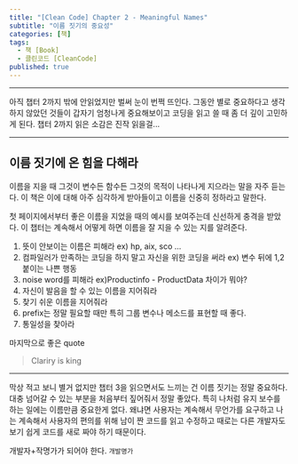 ```yaml
---
title: "[Clean Code] Chapter 2 - Meaningful Names"
subtitle: "이름 짓기의 중요성"
categories: [책]
tags:
  - 책 [Book]
  - 클린코드 [CleanCode]
published: true
---
```


***
아직 챕터 2까지 밖에 안읽었지만 벌써 눈이 번쩍 뜨인다. 그동안 별로 중요하다고 생각하지 않았던 것들이 갑자기 엄청나게 중요해보이고 코딩을 읽고 쓸 때 좀 더 깊이 고민하게 된다. 챕터 2까지 읽은 소감은 진작 읽을걸...

***

## 이름 짓기에 온 힘을 다해라

이름을 지을 때 그것이 변수든 함수든 그것의 목적이 나타나게 지으라는 말을 자주 듣는다. 이 책은 이에 대해 아주 심각하게 받아들이고 이름을 신중히 정하라고 말한다. 

첫 페이지에서부터 좋은 이름을 지었을 때의 예시를 보여주는데 신선하게 충격을 받았다. 이 챕터는 계속해서 어떻게 하면 이름을 잘 지을 수 있는 지를 알려준다.

1. 뜻이 안보이는 이름은 피해라  ex) hp, aix, sco ... 
2. 컴파일러가 만족하는 코딩을 하지 말고 자신을 위한 코딩을 써라 ex) 변수 뒤에 1,2 붙이는 나쁜 행동 
3. noise word를 피해라 ex)Productinfo - ProductData 차이가 뭐야?
4. 자신이 발음을 할 수 있는 이름을 지어줘라 
5. 찾기 쉬운 이름을 지어줘라
6. prefix는 정말 필요할 때만 특히 그룹 변수나 메소드를 표현할 때 좋다. 
7. 통일성을 찾아라 

마지막으로 좋은 quote 

>Clariry is king

***
막상 적고 보니 별거 없지만 챕터 3을 읽으면서도 느끼는 건 이름 짓기는 정말 중요하다. 대충 넘어갈 수 있는 부분을 처음부터 짚어줘서 정말 좋았다. 특히 나처럼 유지 보수를 하는 일에는 이름만큼 중요한게 없다. 왜냐면 사용자는 계속해서 무언가를 요구하고 나는 계속해서 사용자의 편의를 위해 남이 짠 코드를 읽고 수정하고 때로는 다른 개발자도 보기 쉽게 코드를 새로 짜야 하기 때문이다. 

개발자+작명가가 되어야 한다. `개발명가`